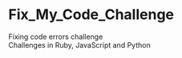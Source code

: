 # Fix_My_Code_Challenge
Fixing code errors challenge </br>
Challenges in Ruby, JavaScript and Python 
